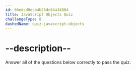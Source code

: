 ```yaml
---
id: 66edcd0ecb4b25dc64a34804
title: JavaScript Objects Quiz
challengeType: 8
dashedName: quiz-javascript-objects
---
```


# --description--

Answer all of the questions below correctly to pass the quiz.
